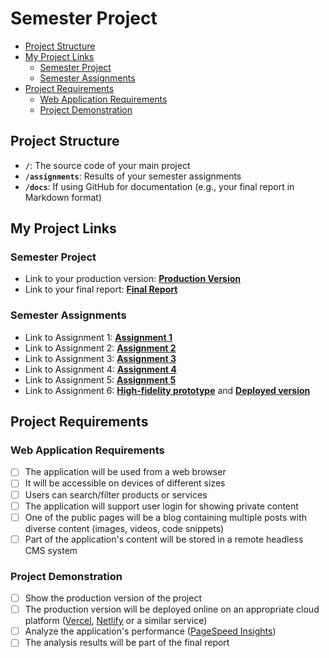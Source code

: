 # Semester Project <!-- omit in toc -->

- [Project Structure](#project-structure)
- [My Project Links](#my-project-links)
  - [Semester Project](#semester-project)
  - [Semester Assignments](#semester-assignments)
- [Project Requirements](#project-requirements)
  - [Web Application Requirements](#web-application-requirements)
  - [Project Demonstration](#project-demonstration)

## Project Structure

- **`/`**: The source code of your main project
- **`/assignments`**: Results of your semester assignments
- **`/docs`**: If using GitHub for documentation (e.g., your final report in Markdown format)

## My Project Links

### Semester Project

- Link to your production version: [**Production Version**](URL_TO_PRODUCTION_VERSION) <!-- Replace with actual URL -->
- Link to your final report: [**Final Report**](URL_TO_FINAL_REPORT) <!-- Replace with actual URL -->
<!-- Add more as necessary -->

### Semester Assignments

- Link to Assignment 1: [**Assignment 1**](https://fesb-my.sharepoint.com/:v:/g/personal/imaras01_fesb_hr/Ef6p_2CErNpDi_OwPLaWvEkBVfmt38FTquQkveoBboJlPw?nav=eyJyZWZlcnJhbEluZm8iOnsicmVmZXJyYWxBcHAiOiJPbmVEcml2ZUZvckJ1c2luZXNzIiwicmVmZXJyYWxBcHBQbGF0Zm9ybSI6IldlYiIsInJlZmVycmFsTW9kZSI6InZpZXciLCJyZWZlcnJhbFZpZXciOiJNeUZpbGVzTGlua0NvcHkifX0&e=Siat38) <!-- Replace with actual URL -->
- Link to Assignment 2: [**Assignment 2**](https://cubic-cadmium-33b.notion.site/User-personas-and-information-architecture-f2ce3b9f6b584fcfbbc58e97c4525468) <!-- Replace with actual URL -->
- Link to Assignment 3: [**Assignment 3**](https://hci-project-imim.vercel.app/) <!-- Replace with actual URL -->
- Link to Assignment 4: [**Assignment 4**](https://www.notion.so/High-fidelity-prototype-156c123818418034ad48d1022b0c969b) <!-- Replace with actual URL -->
- Link to Assignment 5: [**Assignment 5**](https://hci-project-imim.vercel.app/) <!-- Replace with actual URL -->
- Link to Assignment 6: [**High-fidelity prototype**](https://www.notion.so/High-fidelity-prototype-156c123818418034ad48d1022b0c969b) and [**Deployed version**](https://hci-project-imim.vercel.app/) <!-- Replace with actual URL -->
<!-- Add more assignments as necessary -->

## Project Requirements

### Web Application Requirements

- [ ] The application will be used from a web browser
- [ ] It will be accessible on devices of different sizes
- [ ] Users can search/filter products or services
- [ ] The application will support user login for showing private content
- [ ] One of the public pages will be a blog containing multiple posts with diverse content (images, videos, code snippets)
- [ ] Part of the application's content will be stored in a remote headless CMS system

### Project Demonstration

- [ ] Show the production version of the project
- [ ] The production version will be deployed online on an appropriate cloud platform ([Vercel](https://vercel.com), [Netlify](https://www.netlify.com/) or a similar service)
- [ ] Analyze the application's performance ([PageSpeed Insights](https://pagespeed.web.dev/))
- [ ] The analysis results will be part of the final report
